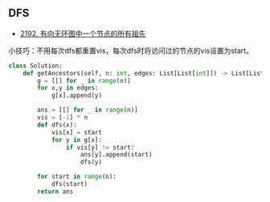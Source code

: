 ## DFS

- [2192. 有向无环图中一个节点的所有祖先](https://leetcode.cn/problems/all-ancestors-of-a-node-in-a-directed-acyclic-graph/description/)

小技巧：不用每次dfs都重置vis，每次dfs时将访问过的节点的vis设置为start。

```py
class Solution:
    def getAncestors(self, n: int, edges: List[List[int]]) -> List[List[int]]:
        g = [[] for _ in range(n)]
        for x,y in edges:
            g[x].append(y)

        ans = [[] for _ in range(n)]
        vis = [-1] * n
        def dfs(x):
            vis[x] = start
            for y in g[x]:
                if vis[y] != start:
                    ans[y].append(start)
                    dfs(y)

        for start in range(n):
            dfs(start)
        return ans
```